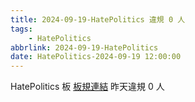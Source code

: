 ```yaml
---
title: 2024-09-19-HatePolitics 違規 0 人
tags:
    - HatePolitics
abbrlink: 2024-09-19-HatePolitics
date: HatePolitics-2024-09-19 12:00:00
---
```

HatePolitics 板 [板規連結](https://www.ptt.cc/bbs/HatePolitics/M.1617115262.A.D60.html)
昨天違規 0 人
